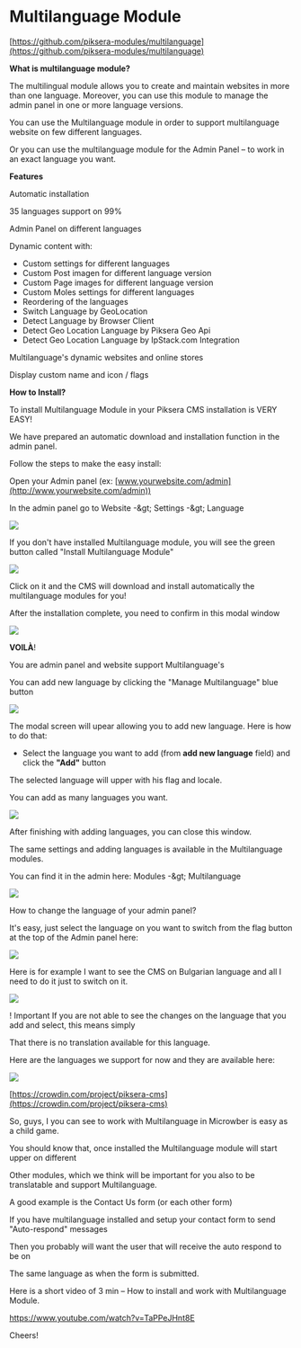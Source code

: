 # Multilanguage Module

[https://github.com/piksera-modules/multilanguage](https://github.com/piksera-modules/multilanguage)

**What is multilanguage module?**

The multilingual module allows you to create and maintain websites in more than one language. Moreover, you can use this module to manage the admin panel in one or more language versions.

You can use the Multilanguage module in order to support multilanguage website on few different languages.

Or you can use the multilanguage module for the Admin Panel – to work in an exact language you want.

**Features**

Automatic installation

35 languages support on 99%

Admin Panel on different languages

 Dynamic content with:

- Custom settings for different languages
- Custom Post imagen for different language version
- Custom Page images for different language version
- Custom Moles settings for different languages
- Reordering of the languages
- Switch Language by GeoLocation
- Detect Language by Browser Client
- Detect Geo Location Language by Piksera Geo Api
- Detect Geo Location Language by IpStack.com Integration

Multilanguage&#39;s dynamic websites and online stores

 Display custom name and icon / flags

**How to Install?**

To install Multilanguage Module in your Piksera CMS installation is VERY EASY!

We have prepared an automatic download and installation function in the admin panel.

Follow the steps to make the easy install:

Open your Admin panel (ex: [www.yourwebsite.com/admin](http://www.yourwebsite.com/admin))

In the admin panel go to Website -\&gt; Settings -\&gt; Language

![](https://raw.githubusercontent.com/piksera/core-docs/master/assets/multilanguage/multi-1.png)

If you don&#39;t have installed Multilanguage module, you will see the green button called &quot;Install Multilanguage Module&quot;

![](https://raw.githubusercontent.com/piksera/core-docs/master/assets/multilanguage/multi-2.png)

Click on it and the CMS will download and install automatically the multilanguage modules for you!

After the installation complete, you need to confirm in this modal window

![](https://raw.githubusercontent.com/piksera/core-docs/master/assets/multilanguage/multi-3.png)

**VOILÀ**!

You are admin panel and website support Multilanguage&#39;s

You can add new language by clicking the &quot;Manage Multilanguage&quot; blue button

![](https://raw.githubusercontent.com/piksera/core-docs/master/assets/multilanguage/multi-4.png)

The modal screen will upear allowing you to add new language. Here is how to do that:
 - Select the language you want to add (from **add new language** field) and click the **&quot;Add&quot;** button

The selected language will upper with his flag and locale.

You can add as many languages you want.

![](https://raw.githubusercontent.com/piksera/core-docs/master/assets/multilanguage/multi-5.png)

After finishing with adding languages, you can close this window.

The same settings and adding languages is available in the Multilanguage modules.

You can find it in the admin here: Modules -\&gt; Multilanguage

![](https://raw.githubusercontent.com/piksera/core-docs/master/assets/multilanguage/multi-6.png)

How to change the language of your admin panel?

It&#39;s easy, just select the language on you want to switch from the flag button at the top of the Admin panel here:

![](https://raw.githubusercontent.com/piksera/core-docs/master/assets/multilanguage/multi-7.png)

Here is for example I want to see the CMS on Bulgarian language and all I need to do it just to switch on it.

![](https://raw.githubusercontent.com/piksera/core-docs/master/assets/multilanguage/multi-8.png)

! Important
 If you are not able to see the changes on the language that you add and select, this means simply

That there is no translation available for this language.

Here are the languages we support for now and they are available here:

![](https://raw.githubusercontent.com/piksera/core-docs/master/assets/multilanguage/multi-9.png)

[https://crowdin.com/project/piksera-cms](https://crowdin.com/project/piksera-cms)

So, guys, I you can see to work with Multilanguage in Microwber is easy as a child game.

You should know that, once installed the Multilanguage module will start upper on different

Other modules, which we think will be important for you also to be translatable and support Multilanguage.

A good example is the Contact Us form (or each other form)

If you have multilanguage installed and setup your contact form to send &quot;Auto-respond&quot; messages

Then you probably will want the user that will receive the auto respond to be on

The same language as when the form is submitted.

Here is a short video of 3 min – How to install and work with Multilanguage Module.

https://www.youtube.com/watch?v=TaPPeJHnt8E

Cheers!
